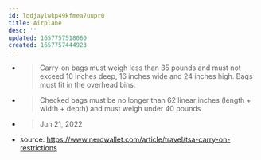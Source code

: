 ```yaml
---
id: lqdjaylwkp49kfmea7uupr0
title: Airplane
desc: ''
updated: 1657757518060
created: 1657757444923
---
```


- > Carry-on bags must weigh less than 35 pounds and must not exceed 10 inches deep, 16 inches wide and 24 inches high. Bags must fit in the overhead bins. 
- > Checked bags must be no longer than 62 linear inches (length + width + depth) and must weigh under 40 pounds
- > Jun 21, 2022

- source: https://www.nerdwallet.com/article/travel/tsa-carry-on-restrictions